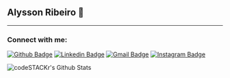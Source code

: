 ## Alysson Ribeiro 👋



---
### Connect with me:

[![Github Badge](https://img.shields.io/badge/-Github-000?style=flat-square&logo=Github&logoColor=white&link=https://github.com/alyssonDev)](https://github.com/alyssonDev)
[![Linkedin Badge](https://img.shields.io/badge/-LinkedIn-blue?style=flat-square&logo=Linkedin&logoColor=white&link=https://www.linkedin.com/in/alysson-henrique-960175155/)](https://www.linkedin.com/in/alysson-henrique-960175155/)
[![Gmail Badge](https://img.shields.io/badge/-Gmail-c14438?style=flat-square&logo=Gmail&logoColor=white&link=mailto:alyssonh92@gmail.com)](mailto:alyssonh92@gmail.com)
[![Instagram Badge](https://img.shields.io/badge/-Instagram-C13584?style=flat-square&labelColor=C13584&logo=instagram&logoColor=white&link=https://www.instagram.com/codepwr/)](https://www.instagram.com/alysson.henrique_/)


<img align="left" alt="codeSTACKr's Github Stats" src="https://github-readme-stats.vercel.app/api?username=alyssonDev&count_private=true&show_icons&include_all_commits&langs_count"/>
